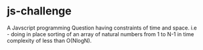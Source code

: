 # js-challenge
A Javscript programming Question having constraints of time and space. i.e - doing in place sorting of an array of natural numbers from 1 to N-1 in time complexity of less than O(NlogN).
